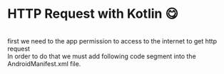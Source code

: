 <h1>HTTP Request with Kotlin 😋</h1><br>
first we need to the app permission to access to the internet to get http request
<br>
In order to do that we must add following code segment into the AndroidManifest.xml file.
<br><br>

<uses-permission android:name = "android.permission.INTERNET">
</uses-permission>
